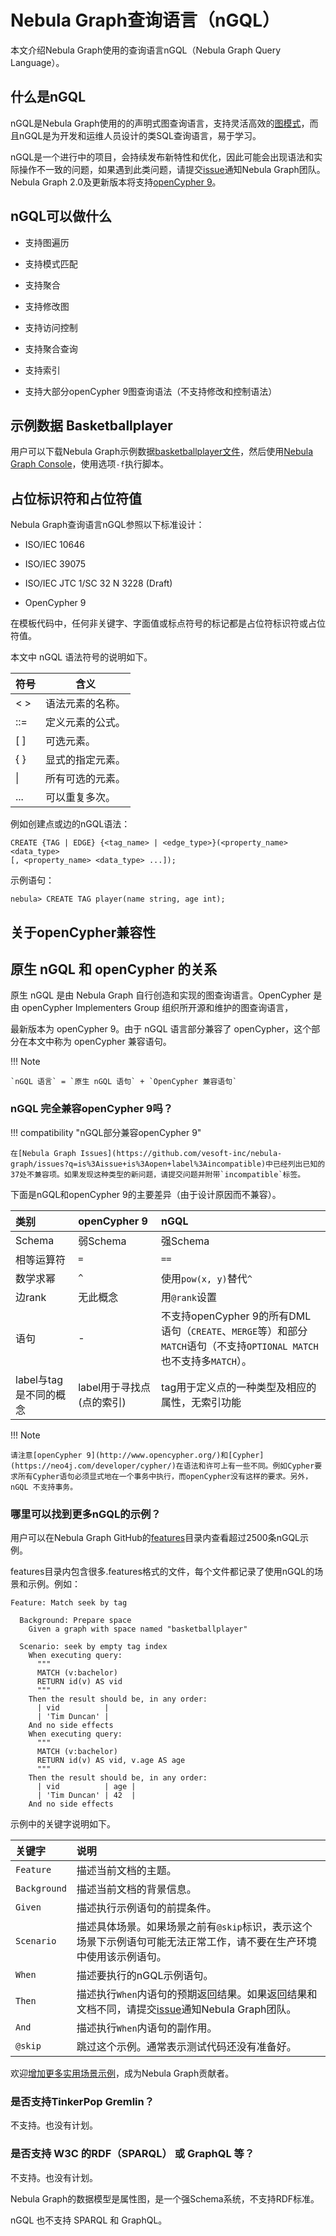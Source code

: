 # Nebula Graph查询语言（nGQL）

本文介绍Nebula Graph使用的查询语言nGQL（Nebula Graph Query Language）。

## 什么是nGQL

nGQL是Nebula Graph使用的的声明式图查询语言，支持灵活高效的[图模式](3.graph-patterns.md)，而且nGQL是为开发和运维人员设计的类SQL查询语言，易于学习。

nGQL是一个进行中的项目，会持续发布新特性和优化，因此可能会出现语法和实际操作不一致的问题，如果遇到此类问题，请提交[issue](https://github.com/vesoft-inc/nebula-graph/issues)通知Nebula Graph团队。Nebula Graph 2.0及更新版本将支持[openCypher 9](https://www.opencypher.org/resources)。

## nGQL可以做什么

- 支持图遍历

- 支持模式匹配

- 支持聚合

- 支持修改图

- 支持访问控制

- 支持聚合查询

- 支持索引

- 支持大部分openCypher 9图查询语法（不支持修改和控制语法）

## 示例数据 Basketballplayer

用户可以下载Nebula Graph示例数据[basketballplayer文件](https://docs.nebula-graph.io/2.0/basketballplayer-2.X.ngql)，然后使用[Nebula Graph Console](../../2.quick-start/3.connect-to-nebula-graph.md)，使用选项`-f`执行脚本。

## 占位标识符和占位符值

Nebula Graph查询语言nGQL参照以下标准设计：

- ISO/IEC 10646

- ISO/IEC 39075

- ISO/IEC JTC 1/SC 32 N 3228 (Draft)

- OpenCypher 9

在模板代码中，任何非关键字、字面值或标点符号的标记都是占位符标识符或占位符值。

本文中 nGQL 语法符号的说明如下。

|  符号 | 含义  |
|  ----  | ----  |
| < >    | 语法元素的名称。 |
| ::=    | 定义元素的公式。 |
| [ ]    | 可选元素。 |
| { }    | 显式的指定元素。 |
|  \|    | 所有可选的元素。 |
| ...    | 可以重复多次。 |

例如创建点或边的nGQL语法：

```ngql
CREATE {TAG | EDGE} {<tag_name> | <edge_type>}(<property_name> <data_type>
[, <property_name> <data_type> ...]);
```

示例语句：

```ngql
nebula> CREATE TAG player(name string, age int);
```

## 关于openCypher兼容性

## 原生 nGQL 和 openCypher 的关系

原生 nGQL 是由 Nebula Graph 自行创造和实现的图查询语言。OpenCypher 是由 openCypher Implementers Group 组织所开源和维护的图查询语言，

最新版本为 openCypher 9。由于 nGQL 语言部分兼容了 openCypher，这个部分在本文中称为 openCypher 兼容语句。

!!! Note 

    `nGQL 语言` = `原生 nGQL 语句` + `OpenCypher 兼容语句`

### nGQL 完全兼容openCypher 9吗？

!!! compatibility "nGQL部分兼容openCypher 9"

    在[Nebula Graph Issues](https://github.com/vesoft-inc/nebula-graph/issues?q=is%3Aissue+is%3Aopen+label%3Aincompatible)中已经列出已知的37处不兼容项。如果发现这种类型的新问题，请提交问题并附带`incompatible`标签。

下面是nGQL和openCypher 9的主要差异（由于设计原因而不兼容）。

|类别| openCypher 9 | nGQL |
| :--- | :--- |:--- |
|Schema| 弱Schema | 强Schema |
|相等运算符| `=` |  `==` |
|数学求幂| `^` | 使用`pow(x, y)`替代`^` |  
|边rank| 无此概念 | 用`@rank`设置 |
|语句|-|不支持openCypher 9的所有DML语句（`CREATE`、`MERGE`等）和部分`MATCH`语句（不支持`OPTIONAL MATCH`也不支持多`MATCH`）。 |
|label与tag是不同的概念| label用于寻找点(点的索引) | tag用于定义点的一种类型及相应的属性，无索引功能 |

!!! Note

    请注意[openCypher 9](http://www.opencypher.org/)和[Cypher](https://neo4j.com/developer/cypher/)在语法和许可上有一些不同。例如Cypher要求所有Cypher语句必须显式地在一个事务中执行，而openCypher没有这样的要求。另外，nGQL 不支持事务。

### 哪里可以找到更多nGQL的示例？

用户可以在Nebula Graph GitHub的[features](https://github.com/vesoft-inc/nebula-graph/tree/master/tests/tck/features)目录内查看超过2500条nGQL示例。

features目录内包含很多.features格式的文件，每个文件都记录了使用nGQL的场景和示例。例如：

```text
Feature: Match seek by tag

  Background: Prepare space
    Given a graph with space named "basketballplayer"

  Scenario: seek by empty tag index
    When executing query:
      """
      MATCH (v:bachelor)
      RETURN id(v) AS vid
      """
    Then the result should be, in any order:
      | vid          |
      | 'Tim Duncan' |
    And no side effects
    When executing query:
      """
      MATCH (v:bachelor)
      RETURN id(v) AS vid, v.age AS age
      """
    Then the result should be, in any order:
      | vid          | age |
      | 'Tim Duncan' | 42  |
    And no side effects
```

示例中的关键字说明如下。

|关键字|说明|
|:---|:---|
|`Feature`|描述当前文档的主题。|
|`Background`|描述当前文档的背景信息。|
|`Given`|描述执行示例语句的前提条件。|
|`Scenario`|描述具体场景。如果场景之前有`@skip`标识，表示这个场景下示例语句可能无法正常工作，请不要在生产环境中使用该示例语句。|
|`When`|描述要执行的nGQL示例语句。|
|`Then`|描述执行`When`内语句的预期返回结果。如果返回结果和文档不同，请提交[issue](https://github.com/vesoft-inc/nebula-graph/issues)通知Nebula Graph团队。|
|`And`|描述执行`When`内语句的副作用。|
| `@skip` | 跳过这个示例。通常表示测试代码还没有准备好。 |

欢迎[增加更多实用场景示例](../../15.contribution/how-to-contribute.md)，成为Nebula Graph贡献者。

### 是否支持TinkerPop Gremlin？

不支持。也没有计划。

### 是否支持 W3C 的RDF（SPARQL） 或 GraphQL 等？

不支持。也没有计划。

Nebula Graph的数据模型是属性图，是一个强Schema系统，不支持RDF标准。

nGQL 也不支持 SPARQL 和 GraphQL。
